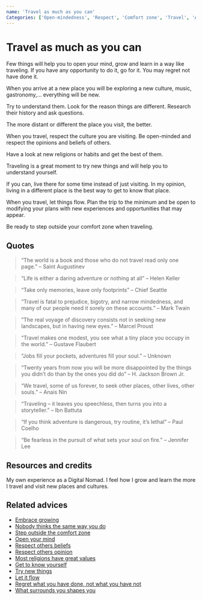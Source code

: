 ```yaml
---
name: 'Travel as much as you can'
Categories: ['Open-mindedness', 'Respect', 'Comfort zone', 'Travel', 'Adventures']
---
```

# Travel as much as you can

Few things will help you to open your mind, grow and learn in a way like traveling. If you have any opportunity to do it, go for it. You may regret not have done it.

When you arrive at a new place you will be exploring a new culture, music, gastronomy,... everything will be new.

Try to understand them. Look for the reason things are different. Research their history and ask questions. 

The more distant or different the place you visit, the better.

When you travel, respect the culture you are visiting. Be open-minded and respect the opinions and beliefs of others.

Have a look at new religions or habits and get the best of them.

Traveling is a great moment to try new things and will help you to understand yourself.

If you can, live there for some time instead of just visiting. In my opinion, living in a different place is the best way to get to know that place.

When you travel, let things flow. Plan the trip to the minimum and be open to modifying your plans with new experiences and opportunities that may appear.

Be ready to step outside your comfort zone when traveling.

## Quotes

> “The world is a book and those who do not travel read only one page.” – Saint Augustinev

> “Life is either a daring adventure or nothing at all” – Helen Keller

> “Take only memories, leave only footprints” – Chief Seattle

> “Travel is  fatal to prejudice, bigotry, and narrow mindedness, and many of our people need it sorely on these accounts.” – Mark Twain

> ”The real voyage of discovery consists not in seeking new landscapes, but in having new eyes.” – Marcel Proust

> “Travel makes one modest, you see what a tiny place you occupy in the world.” – Gustave Flaubert

> “Jobs fill your pockets, adventures fill your soul.” – Unknown

> “Twenty years from now you will be more disappointed by the things you didn’t do than by the ones you did do” – H. Jackson Brown Jr.

> “We travel, some of us forever, to seek other places, other lives, other souls.” – Anais Nin

> “Traveling – it leaves you speechless, then turns you into a storyteller.” – Ibn Battuta

> “If you think adventure is dangerous, try routine, it’s lethal” – Paul Coelho

> “Be fearless in the pursuit of what sets your soul on fire.” – Jennifer Lee

## Resources and credits

My own experience as a Digital Nomad. I feel how I grow and learn the more I travel and visit new places and cultures.

## Related advices

- [Embrace growing](../Embrace%20growing/index.md)
- [Nobody thinks the same way you do](../Nobody%20thinks%20the%20same%20way%20you%20do/index.md)
- [Step outside the comfort zone](../Step%20outside%20the%20comfort%20zone/index.md)
- [Open your mind](../Open%20your%20mind/index.md)
- [Respect others beliefs](../Respect%20others%20beliefs/index.md)
- [Respect others opinion](../Respect%20others%20opinion/index.md)
- [Most religions have great values](../Most%20religions%20have%20great%20values/index.md)
- [Get to know yourself](../Get%20to%20know%20yourself/index.md)
- [Try new things](../Try%20new%20things/index.md)
- [Let it flow](../Let%20it%20flow/index.md)
- [Regret what you have done, not what you have not](../Regret%20what%20you%20have%20done,%20not%20what%20you%20have%20not/index.md)
- [What surrounds you shapes you](../What%20surrounds%20you%20shapes%20you/index.md)